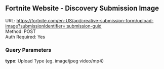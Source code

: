 ## Fortnite Website - Discovery Submission Image

URL: https://fortnite.com/en-US/api/creative-submission-form/upload-image?submissionIdentifier=:submission-guid \
Method: POST \
Auth Required: Yes

### Query Parameters

**type**: Upload Type (eg. image/jpeg video/mp4)
